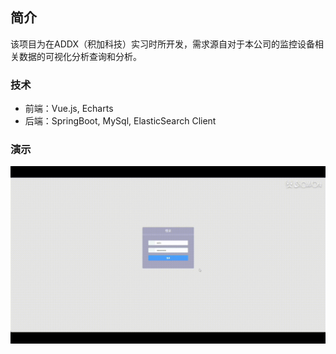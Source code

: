 ## 简介
该项目为在ADDX（积加科技）实习时所开发，需求源自对于本公司的监控设备相关数据的可视化分析查询和分析。
### 技术
- 前端：Vue.js, Echarts
- 后端：SpringBoot, MySql, ElasticSearch Client
### 演示
<img src="https://github.com/Qirui0805/visualization/blob/master/ADDX_1.gif" width="600">
